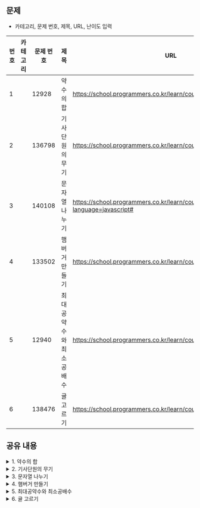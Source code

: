 ## 문제
* 카테고리, 문제 번호, 제목, URL, 난이도 입력

|번호|카테고리|문제 번호|제목|URL|난이도|
|---|---|---|---|---|---|
|1||12928|약수의 합|https://school.programmers.co.kr/learn/courses/30/lessons/12928|1|
|2||136798|기사단원의 무기|https://school.programmers.co.kr/learn/courses/30/lessons/136798|1|
|3||140108|문자열 나누기|https://school.programmers.co.kr/learn/courses/30/lessons/140108?language=javascript#|1|
|4||133502|햄버거 만들기|https://school.programmers.co.kr/learn/courses/30/lessons/133502|1|
|5||12940|최대공약수와 최소공배수|https://school.programmers.co.kr/learn/courses/30/lessons/12940|1|
|6||138476|귤고르기|https://school.programmers.co.kr/learn/courses/30/lessons/138476|2|

## 공유 내용

<details>
<summary>1. 약수의 합</summary>
<div markdown="1">

```jsx
function solution(n) {
    var answer = 0;
    
    for (let i = 0; i <= n; i++){
        if ( n%i ==0){
            answer +=i;
        }
    }
    return answer;
}
```

- 관련 내용 링크(블로그 등)

</div>
</details>

<details>
<summary>2. 기사단원의 무기</summary>
<div markdown="1">

```jsx
function solution(number, limit, power){
    var answer = 0;
    
    // 약수 담을 변수 선언
    let count = 0;
    
    for(let i=1; i<=number; i++){
        count = 0; 
        
        // 약수 구하기
        // 구할 숫자의 반절까지만 나눠보면 된다. 
        // 왜냐면 약수는 구할 숫자, 즉 본인을 제외하고 대상의 1/2보다 큰 숫자가 나올 수 없기때문
        for ( let j = 1; j <= i/2; j++){
            if( i%k === 0){
                count += 1;
            }
        }
        
        // 본인을 뺐으므로 +1 
        count += 1;
        
        // limit 조건 
        if(count > limit) {
            answer += power;
        }
        
        else{
            answer += count;
        }
        
    }
    return answer;
}
```

- 관련 내용 링크(블로그 등)
    - • Math.sqrt(num) / 약수 구하기
    - 약수 구하는 시간 줄이는 게 관건인 문제
    - 참고 ( 다른 풀이 )
    
    ```
    function solution(number, limit, power) {
        var answer = 0;
    
        // 1) numbers이하의 자연수만 존재하기 때문에 numbers+1만큼 배열 생성
        const numsArr = new Array(number+1).fill(0);
    
        /*
          2) 약수의 개수를 한번에 count하는 반복문
        	 인덱스 번호를 자연수로 정하고, 해당 자연수에 대한 약수를
             반복문을 통해 하나씩 증가시킨다.
        */
        for(let i = 1;i<=number;i++) {
            for(let j = i;j<=number;j += i) {
                numsArr[j] += 1;
            }
        }
    
        // 3) cv(현재 값)이 limit 값보다 크면 pv(누적 값)에 power만큼 더하고, 작으면 cv만큼 더한다
        return numsArr.reduce((pv,cv) => { return cv > limit ? pv+power : pv+cv }, 0);
    }
    ```
    
    ㄴ 첨에 내가 구현하고자 하는 방향과 비슷하여 가지고 왔다.ㄴ fill(0)으로 초기화
    

</div>
</details>


<details>
<summary>3. 문자열 나누기</summary>
<div markdown="1">

```jsx
function solution(s) {
    let stack = [];
    let answer = 0;
    
    for(let i = 0; i < s.length; i ++){
    stack.push(s[i]);
    
    const same = stack.filter((item) => item === stack[0]);
    const notsame = stack.filter((item) => item !== stack[0]);
    
    if(same.length === notsame.length){
        answer += 1;
        stack = [];
    }
}
    
    if(stack.length !== 0) {
        answer +=1;
    }
    return answer;
}
```

- 관련 내용 링크(블로그 등)

### 초반

1. 문자열 s를 배열에 저장
2. 배열의 0번째 인덱스를 기준으로
3. 배열을 순회하면서
4. 0번째 인덱스와 같으면 -> 배열1(same)에 저장다르면 -> 배열2(notsame)에 저장
5. 배열1과 배열2의 길이가 같으면 answer 증가

### 고민한 것

- 5번 조건의 위치를 어디에 놔야할지 몰랐음
- 마지막 남은 문자열 처리를 어떻게 해야할 지 몰랐음

### 놓친 것

- 0번째 인덱스 이후 첫 번째 문자가 계속 바뀐다는 것

### 알게된 것

- filter 메소드 / 정리
- ==과 ===의 차이 / 정리

</div>
</details>

<details>
<summary>4. 햄버거 만들기</summary>
<div markdown="1">

```jsx
function solution(ingredient) {
    const arr = [];
    let cnt = 0;
    
    ingredient.forEach((ing, idx)=>{
        arr.push(ing);  
       
        if(arr.length >= 4){
            const find = arr.slice(-4).join('');
            if(find === '1231'){
                arr.pop();
                arr.pop();
                arr.pop();
                arr.pop();   
                cnt++;
            }
        } 
    })
    
    return cnt;
}
```

- 관련 내용 링크(블로그 등)
-https://velog.io/@reasonz/%ED%94%84%EB%A1%9C%EA%B7%B8%EB%9E%98%EB%A8%B8%EC%8A%A4-%ED%96%84%EB%B2%84%EA%B1%B0-%EB%A7%8C%EB%93%A4%EA%B8%B0JS

ㄴ해결하지 못해서 이분 블로그 코드를 참고 & 필사하며 해결, 다음주에 다시 풀어서 해설을 달아보겠습니당

</div>
</details>

<details>
<summary>5. 최대공약수와 최소공배수</summary>
<div markdown="1">

```jsx
function solution(n, m) {
    var answer = [];
    const greatest = (a, b) => {  
        if (b === 0) return a   
        return greatest(b, a % b)  
    }
    const least = (a,b) => (a*b) / greatest(a,b)
    return [greatest(n,m), least(n,m)]
}
```

- 관련 내용 링크(블로그 등)

**최대공약수(GCD), 최소공배수(LCM) 구하기 유클리드 호제법 알고리즘**

- https://myjamong.tistory.com/138

</div>
</details>

<details>
<summary>6. 귤 고르기</summary>
<div markdown="1">

```jsx
function solution(k, tangerine) {
    const counts = {};
	// 귤 크기별 개수를 구하기 위해 객체에 { 크기: 개수 }로 저장
    tangerine.forEach((el) => {
        counts[el] =  ++counts[el] || 1
    })
		// 귤 크기별 개수를 담은 객체에서 개수를 오름차순으로 정렬
    const sortedCounts = Object.values(counts).sort((a, b) => a - b);
    
    const restCount = tangerine.length - k;

    let sum = 0;
    let typeCount = Object.keys(counts).length;
    
   for (const count of sortedCounts) {
        if (sum + count > restCount) {
            break;
        }
        sum += count;
        typeCount--;
    }
    
    return typeCount;
}
```

- 관련 내용 링크(블로그 등)

</div>
</details>
